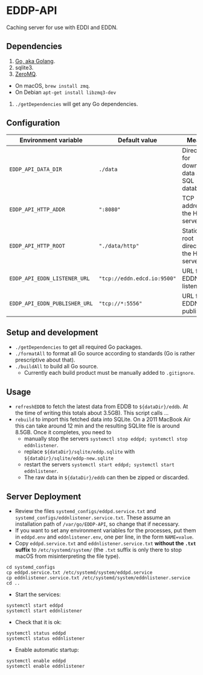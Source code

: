 # EDDP-API
Caching server for use with EDDI and EDDN.

## Dependencies

1. [Go, aka Golang](https://golang.org/dl/).
1. sqlite3.
1. [ZeroMQ](http://zeromq.org/intro:get-the-software). 
  * On macOS, `brew install zmq`.
  * On Debian `apt-get install libzmq3-dev`
1. `./getDependencies` will get any Go dependencies.

## Configuration

Environment variable          | Default value               | Meaning
----------------------------- | --------------------------- | -------
`EDDP_API_DATA_DIR`           | `./data`                    | Directory for downloaded data and SQL database
`EDDP_API_HTTP_ADDR`          | `":8080"`                   | TCP address for the HTTP server
`EDDP_API_HTTP_ROOT`          | `"./data/http"`             | Static file root directory for the HTTP server
`EDDP_API_EDDN_LISTENER_URL`  | `"tcp://eddn.edcd.io:9500"` | URL for the EDDN listener
`EDDP_API_EDDN_PUBLISHER_URL` | `"tcp://*:5556"`            | URL for the EDDN publisher

## Setup and development

* `./getDependencies` to get all required Go packages.
* `./formatAll` to format all Go source according to standards (Go is rather prescriptive about that).
* `./buildAll` to build all Go source.
  * Currently each build product must be manually added to `.gitignore`.

## Usage

* `refreshEDDB` to fetch the latest data from EDDB to `${dataDir}/eddb`. At the time of writing this totals about 3.5GB). This script calls ...
* `rebuild` to import this fetched data into SQLite. On a 2011 MacBook Air this can take around 12 min and the resulting SQLlite file is around 8.5GB. Once it completes, you need to
  * manually stop the servers `systemctl stop eddpd; systemctl stop eddnlistener`.
  * replace `${dataDir}/sqlite/eddp.sqlite` with `${dataDir}/sqlite/eddp-new.sqlite`
  * restart the servers `systemctl start eddpd; systemctl start eddnlistener`.
  * The raw data in `${dataDir}/eddb` can then be zipped or discarded.

## Server Deployment

* Review the files `systemd_configs/eddpd.service.txt` and `systemd_configs/eddnlistener.service.txt`. These assume an installation path of `/var/go/EDDP-API`, so change that if necessary.
* If you want to set any environment variables for the processes, put them in `eddpd.env` and `eddnlistener.env`, one per line, in the form `NAME=value`.
* Copy `eddpd.service.txt` and `eddnlistener.service.txt` **without the `.txt` suffix** to `/etc/systemd/system/` (the `.txt` suffix is only there to stop macOS from misinterpreting the file type).
```
cd systemd_configs
cp eddpd.service.txt /etc/systemd/system/eddpd.service
cp eddnlistener.service.txt /etc/systemd/system/eddnlistener.service
cd ..
```
* Start the services:
```
systemctl start eddpd
systemctl start eddnlistener
```
* Check that it is ok:
```
systemctl status eddpd
systemctl status eddnlistener
```
* Enable automatic startup:
```
systemctl enable eddpd
systemctl enable eddnlistener
```
